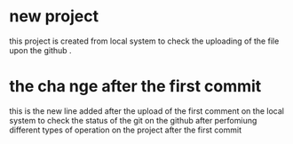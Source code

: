 # new project 
this project is created from local system to check the uploading of the file upon the github .
# the cha nge after the first commit 
this is the new line added after the upload of the first comment on the local system to check the status of the git on the github after perfomiung different types of operation on the project after the first commit 

